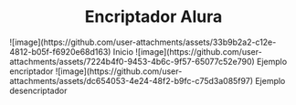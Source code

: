 <h1 align="center"> Encriptador Alura </h1>
![image](https://github.com/user-attachments/assets/33b9b2a2-c12e-4812-b05f-f6920e68d163)
Inicio
![image](https://github.com/user-attachments/assets/7224b4f0-9453-4b6c-9f57-65077c52e790)
Ejemplo encriptador
![image](https://github.com/user-attachments/assets/dc654053-4e24-48f2-b9fc-c75d3a085f97)
Ejemplo desencriptador
